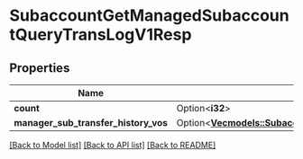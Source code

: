 # SubaccountGetManagedSubaccountQueryTransLogV1Resp

## Properties

Name | Type | Description | Notes
------------ | ------------- | ------------- | -------------
**count** | Option<**i32**> |  | [optional]
**manager_sub_transfer_history_vos** | Option<[**Vec<models::SubaccountGetManagedSubaccountQueryTransLogForInvestorV1RespManagerSubTransferHistoryVosInner>**](SubaccountGetManagedSubaccountQueryTransLogForInvestorV1Resp_managerSubTransferHistoryVos_inner.md)> |  | [optional]

[[Back to Model list]](../README.md#documentation-for-models) [[Back to API list]](../README.md#documentation-for-api-endpoints) [[Back to README]](../README.md)


